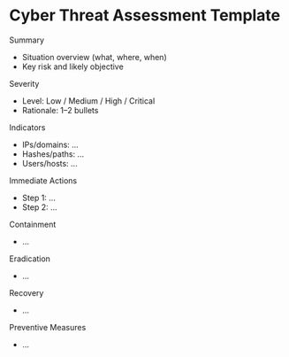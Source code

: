 # Cyber Threat Assessment Template

Summary
- Situation overview (what, where, when)
- Key risk and likely objective

Severity
- Level: Low / Medium / High / Critical
- Rationale: 1–2 bullets

Indicators
- IPs/domains: ...
- Hashes/paths: ...
- Users/hosts: ...

Immediate Actions
- Step 1: ...
- Step 2: ...

Containment
- ...

Eradication
- ...

Recovery
- ...

Preventive Measures
- ...
